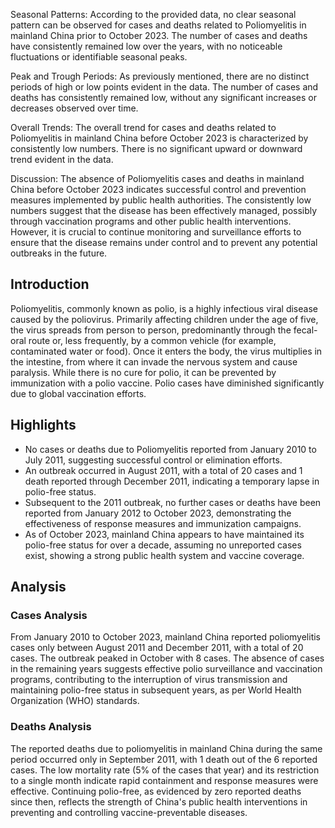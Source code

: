Seasonal Patterns: According to the provided data, no clear seasonal pattern can be observed for cases and deaths related to Poliomyelitis in mainland China prior to October 2023. The number of cases and deaths have consistently remained low over the years, with no noticeable fluctuations or identifiable seasonal peaks.

Peak and Trough Periods: As previously mentioned, there are no distinct periods of high or low points evident in the data. The number of cases and deaths has consistently remained low, without any significant increases or decreases observed over time.

Overall Trends: The overall trend for cases and deaths related to Poliomyelitis in mainland China before October 2023 is characterized by consistently low numbers. There is no significant upward or downward trend evident in the data.

Discussion: The absence of Poliomyelitis cases and deaths in mainland China before October 2023 indicates successful control and prevention measures implemented by public health authorities. The consistently low numbers suggest that the disease has been effectively managed, possibly through vaccination programs and other public health interventions. However, it is crucial to continue monitoring and surveillance efforts to ensure that the disease remains under control and to prevent any potential outbreaks in the future.
## Introduction

Poliomyelitis, commonly known as polio, is a highly infectious viral disease caused by the poliovirus. Primarily affecting children under the age of five, the virus spreads from person to person, predominantly through the fecal-oral route or, less frequently, by a common vehicle (for example, contaminated water or food). Once it enters the body, the virus multiplies in the intestine, from where it can invade the nervous system and cause paralysis. While there is no cure for polio, it can be prevented by immunization with a polio vaccine. Polio cases have diminished significantly due to global vaccination efforts.

## Highlights

- No cases or deaths due to Poliomyelitis reported from January 2010 to July 2011, suggesting successful control or elimination efforts. <br/>
- An outbreak occurred in August 2011, with a total of 20 cases and 1 death reported through December 2011, indicating a temporary lapse in polio-free status. <br/>
- Subsequent to the 2011 outbreak, no further cases or deaths have been reported from January 2012 to October 2023, demonstrating the effectiveness of response measures and immunization campaigns. <br/>
- As of October 2023, mainland China appears to have maintained its polio-free status for over a decade, assuming no unreported cases exist, showing a strong public health system and vaccine coverage. <br/>

## Analysis

### Cases Analysis
From January 2010 to October 2023, mainland China reported poliomyelitis cases only between August 2011 and December 2011, with a total of 20 cases. The outbreak peaked in October with 8 cases. The absence of cases in the remaining years suggests effective polio surveillance and vaccination programs, contributing to the interruption of virus transmission and maintaining polio-free status in subsequent years, as per World Health Organization (WHO) standards.

### Deaths Analysis
The reported deaths due to poliomyelitis in mainland China during the same period occurred only in September 2011, with 1 death out of the 6 reported cases. The low mortality rate (5% of the cases that year) and its restriction to a single month indicate rapid containment and response measures were effective. Continuing polio-free, as evidenced by zero reported deaths since then, reflects the strength of China's public health interventions in preventing and controlling vaccine-preventable diseases.
